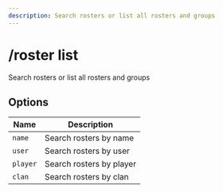 ```yaml
---
description: Search rosters or list all rosters and groups
---
```


# /roster list

Search rosters or list all rosters and groups

## Options

| Name | Description |
|------|-------------|
| `name` | Search rosters by name |
| `user` | Search rosters by user |
| `player` | Search rosters by player |
| `clan` | Search rosters by clan |

